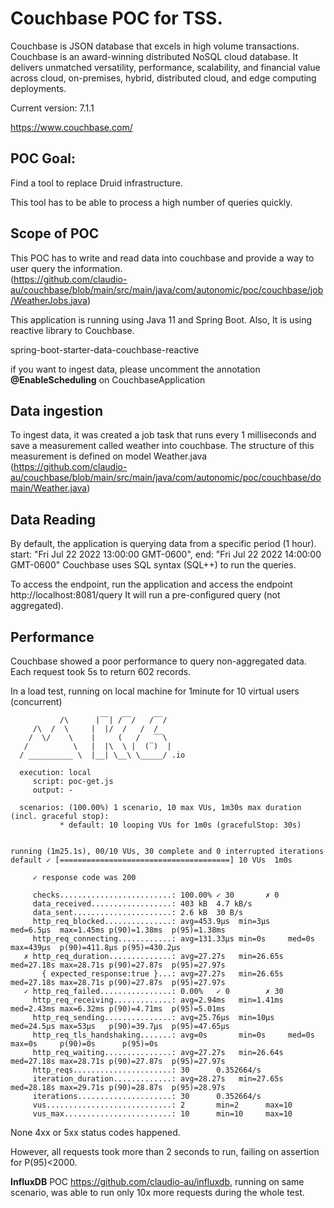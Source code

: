 # Couchbase POC for TSS.

Couchbase is JSON database that excels in high volume transactions. 
Couchbase is an award-winning distributed NoSQL cloud database. It delivers unmatched versatility, performance, scalability, and financial value across cloud, on-premises, hybrid, distributed cloud, and edge computing deployments.

Current version: 7.1.1

https://www.couchbase.com/

## POC Goal:

Find a tool to replace Druid infrastructure.

This tool has to be able to process a high number of queries quickly.


## Scope of POC

This POC has to write and read data into couchbase and provide a way to user query the information.  
(https://github.com/claudio-au/couchbase/blob/main/src/main/java/com/autonomic/poc/couchbase/job/WeatherJobs.java)

This application is running using Java 11 and Spring Boot.
Also, It is using reactive library to Couchbase.

spring-boot-starter-data-couchbase-reactive

if you want to ingest data, please uncomment the annotation **@EnableScheduling** on CouchbaseApplication

## Data ingestion

To ingest data, it was created a job task that runs every 1 milliseconds
and save a measurement called weather into couchbase.
The structure of this measurement is defined on model Weather.java (https://github.com/claudio-au/couchbase/blob/main/src/main/java/com/autonomic/poc/couchbase/domain/Weather.java)

## Data Reading

By default, the application is querying data from a specific period (1 hour).
start: "Fri Jul 22 2022 13:00:00 GMT-0600", end: "Fri Jul 22 2022 14:00:00 GMT-0600"
Couchbase uses SQL syntax (SQL++) to run the queries.

To access the endpoint,
run the application and access the endpoint http://localhost:8081/query
It will run a pre-configured query (not aggregated).


## Performance
Couchbase showed a poor performance to query non-aggregated data.
Each request took 5s to return 602 records.

In a load test, running on local machine for 1minute for 10 virtual users (concurrent)
```shell
           /\      |‾‾| /‾‾/   /‾‾/   
     /\  /  \     |  |/  /   /  /    
    /  \/    \    |     (   /   ‾‾\  
   /          \   |  |\  \ |  (‾)  | 
  / __________ \  |__| \__\ \_____/ .io

  execution: local
     script: poc-get.js
     output: -

  scenarios: (100.00%) 1 scenario, 10 max VUs, 1m30s max duration (incl. graceful stop):
           * default: 10 looping VUs for 1m0s (gracefulStop: 30s)


running (1m25.1s), 00/10 VUs, 30 complete and 0 interrupted iterations
default ✓ [======================================] 10 VUs  1m0s

     ✓ response code was 200

     checks.........................: 100.00% ✓ 30       ✗ 0   
     data_received..................: 403 kB  4.7 kB/s
     data_sent......................: 2.6 kB  30 B/s
     http_req_blocked...............: avg=453.9µs  min=3µs    med=6.5µs  max=1.45ms p(90)=1.38ms  p(95)=1.38ms 
     http_req_connecting............: avg=131.33µs min=0s     med=0s     max=439µs  p(90)=411.8µs p(95)=430.2µs
   ✗ http_req_duration..............: avg=27.27s   min=26.65s med=27.18s max=28.71s p(90)=27.87s  p(95)=27.97s 
       { expected_response:true }...: avg=27.27s   min=26.65s med=27.18s max=28.71s p(90)=27.87s  p(95)=27.97s 
   ✓ http_req_failed................: 0.00%   ✓ 0        ✗ 30  
     http_req_receiving.............: avg=2.94ms   min=1.41ms med=2.43ms max=6.32ms p(90)=4.71ms  p(95)=5.01ms 
     http_req_sending...............: avg=25.76µs  min=10µs   med=24.5µs max=53µs   p(90)=39.7µs  p(95)=47.65µs
     http_req_tls_handshaking.......: avg=0s       min=0s     med=0s     max=0s     p(90)=0s      p(95)=0s     
     http_req_waiting...............: avg=27.27s   min=26.64s med=27.18s max=28.71s p(90)=27.87s  p(95)=27.97s 
     http_reqs......................: 30      0.352664/s
     iteration_duration.............: avg=28.27s   min=27.65s med=28.18s max=29.71s p(90)=28.87s  p(95)=28.97s 
     iterations.....................: 30      0.352664/s
     vus............................: 2       min=2      max=10
     vus_max........................: 10      min=10     max=10
```

None 4xx or 5xx status codes happened.

However, all requests took more than 2 seconds to run, failing on assertion for P(95)<2000.

**InfluxDB** POC https://github.com/claudio-au/influxdb, running on same scenario, was able to run only 10x more requests during the whole test.

